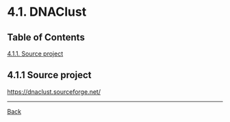 # 4.1. DNAClust

## Table of Contents

[4.1.1. Source project](#411-source-project)

## 4.1.1 Source project

https://dnaclust.sourceforge.net/

---

[Back](index.md)